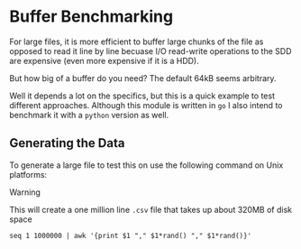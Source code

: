 # Buffer Benchmarking

For large files, it is more efficient to buffer large chunks of the file as opposed to read it line by line becuase I/O read-write operations to the SDD are expensive (even more expensive if it is a HDD).

But how big of a buffer do you need? The default 64kB seems arbitrary. 

Well it depends a lot on the specifics, but this is a quick example to test different approaches. Although this module is written in `go` I also intend to benchmark it with a `python` version as well.

## Generating the Data

To generate a large file to test this on use the following command on Unix platforms:

> [!Warning]
> This will create a one million line `.csv` file that takes up about 320MB of disk space

```
seq 1 1000000 | awk '{print $1 "," $1*rand() "," $1*rand()}'
```


